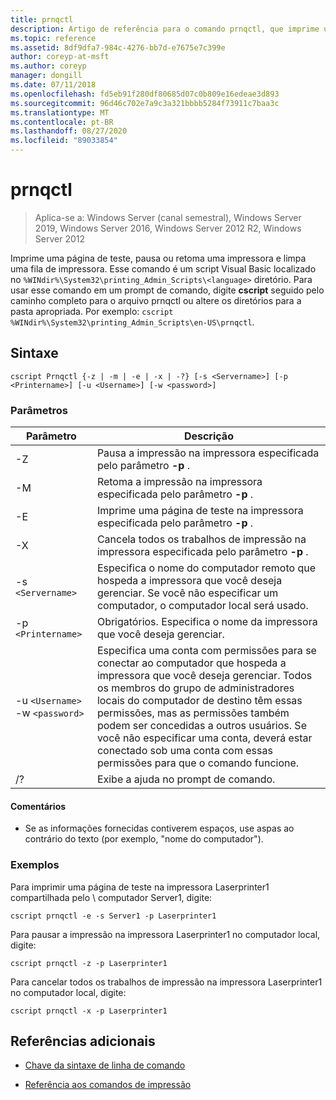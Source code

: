 ```yaml
---
title: prnqctl
description: Artigo de referência para o comando prnqctl, que imprime uma página de teste e pausa ou retoma uma impressora.
ms.topic: reference
ms.assetid: 8df9dfa7-984c-4276-bb7d-e7675e7c399e
author: coreyp-at-msft
ms.author: coreyp
manager: dongill
ms.date: 07/11/2018
ms.openlocfilehash: fd5eb91f280df80685d07c0b809e16edeae3d893
ms.sourcegitcommit: 96d46c702e7a9c3a321bbbb5284f73911c7baa3c
ms.translationtype: MT
ms.contentlocale: pt-BR
ms.lasthandoff: 08/27/2020
ms.locfileid: "89033854"
---
```

# <a name="prnqctl"></a>prnqctl

> Aplica-se a: Windows Server (canal semestral), Windows Server 2019, Windows Server 2016, Windows Server 2012 R2, Windows Server 2012

Imprime uma página de teste, pausa ou retoma uma impressora e limpa uma fila de impressora. Esse comando é um script Visual Basic localizado no `%WINdir%\System32\printing_Admin_Scripts\<language>` diretório. Para usar esse comando em um prompt de comando, digite **cscript** seguido pelo caminho completo para o arquivo prnqctl ou altere os diretórios para a pasta apropriada. Por exemplo: `cscript %WINdir%\System32\printing_Admin_Scripts\en-US\prnqctl`.

## <a name="syntax"></a>Sintaxe

```
cscript Prnqctl {-z | -m | -e | -x | -?} [-s <Servername>] [-p <Printername>] [-u <Username>] [-w <password>]
```

### <a name="parameters"></a>Parâmetros

| Parâmetro | Descrição |
|--|--|
| -Z | Pausa a impressão na impressora especificada pelo parâmetro **-p** . |
| -M | Retoma a impressão na impressora especificada pelo parâmetro **-p** . |
| -E | Imprime uma página de teste na impressora especificada pelo parâmetro **-p** . |
| -X | Cancela todos os trabalhos de impressão na impressora especificada pelo parâmetro **-p** . |
| -s `<Servername>` | Especifica o nome do computador remoto que hospeda a impressora que você deseja gerenciar. Se você não especificar um computador, o computador local será usado. |
| -p `<Printername>` | Obrigatórios. Especifica o nome da impressora que você deseja gerenciar. |
| -u `<Username>` -w `<password>` | Especifica uma conta com permissões para se conectar ao computador que hospeda a impressora que você deseja gerenciar. Todos os membros do grupo de administradores locais do computador de destino têm essas permissões, mas as permissões também podem ser concedidas a outros usuários. Se você não especificar uma conta, deverá estar conectado sob uma conta com essas permissões para que o comando funcione. |
| /? | Exibe a ajuda no prompt de comando. |

#### <a name="remarks"></a>Comentários

- Se as informações fornecidas contiverem espaços, use aspas ao contrário do texto (por exemplo, "nome do computador").

### <a name="examples"></a>Exemplos

Para imprimir uma página de teste na impressora Laserprinter1 compartilhada pelo \\ computador Server1, digite:

```
cscript prnqctl -e -s Server1 -p Laserprinter1
```

Para pausar a impressão na impressora Laserprinter1 no computador local, digite:

```
cscript prnqctl -z -p Laserprinter1
```

Para cancelar todos os trabalhos de impressão na impressora Laserprinter1 no computador local, digite:

```
cscript prnqctl -x -p Laserprinter1
```

## <a name="additional-references"></a>Referências adicionais

- [Chave da sintaxe de linha de comando](command-line-syntax-key.md)

- [Referência aos comandos de impressão](print-command-reference.md)
